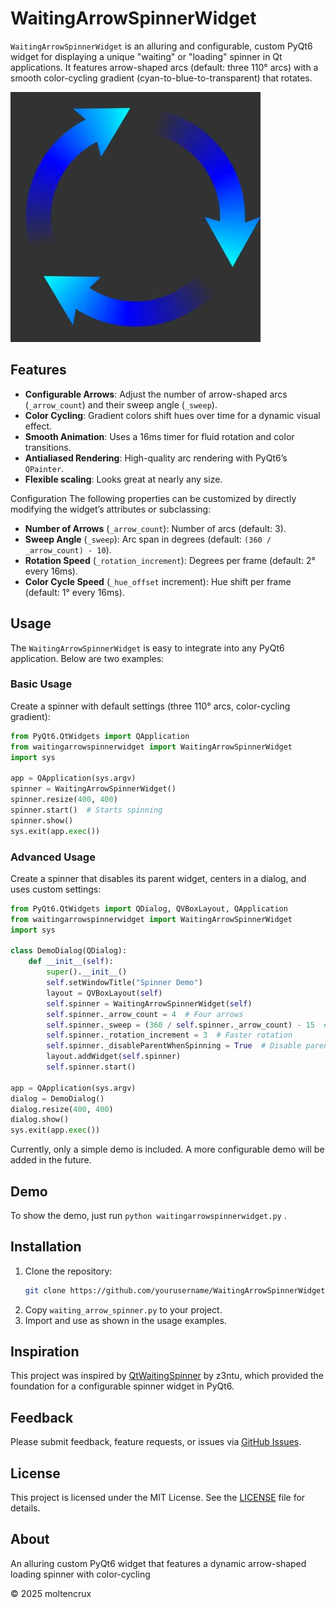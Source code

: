 # WaitingArrowSpinnerWidget
`WaitingArrowSpinnerWidget` is an alluring and configurable, custom PyQt6 widget for displaying a unique "waiting" or "loading" spinner in Qt applications. It features arrow-shaped arcs (default: three 110° arcs) with a smooth color-cycling gradient (cyan-to-blue-to-transparent) that rotates.

![WaitingArrowSpinnerWidget Demo](images/animation.webp)
 
## Features

- **Configurable Arrows**: Adjust the number of arrow-shaped arcs (`_arrow_count`) and their sweep angle (`_sweep`).
- **Color Cycling**: Gradient colors shift hues over time for a dynamic visual effect.
- **Smooth Animation**: Uses a 16ms timer for fluid rotation and color transitions.
- **Antialiased Rendering**: High-quality arc rendering with PyQt6’s `QPainter`.
- **Flexible scaling**: Looks great at nearly any size.

Configuration
The following properties can be customized by directly modifying the widget’s attributes or subclassing:

- **Number of Arrows** (`_arrow_count`): Number of arcs (default: 3).
- **Sweep Angle** (`_sweep`): Arc span in degrees (default: `(360 / _arrow_count) - 10`).
- **Rotation Speed** (`_rotation_increment`): Degrees per frame (default: 2° every 16ms).
- **Color Cycle Speed** (`_hue_offset` increment): Hue shift per frame (default: 1° every 16ms).

## Usage

The `WaitingArrowSpinnerWidget` is easy to integrate into any PyQt6 application. Below are two examples:

### Basic Usage
Create a spinner with default settings (three 110° arcs, color-cycling gradient):

```python
from PyQt6.QtWidgets import QApplication
from waitingarrowspinnerwidget import WaitingArrowSpinnerWidget
import sys

app = QApplication(sys.argv)
spinner = WaitingArrowSpinnerWidget()
spinner.resize(400, 400)
spinner.start()  # Starts spinning
spinner.show()
sys.exit(app.exec())
```

### Advanced Usage
Create a spinner that disables its parent widget, centers in a dialog, and uses custom settings:

```python
from PyQt6.QtWidgets import QDialog, QVBoxLayout, QApplication
from waitingarrowspinnerwidget import WaitingArrowSpinnerWidget
import sys

class DemoDialog(QDialog):
    def __init__(self):
        super().__init__()
        self.setWindowTitle("Spinner Demo")
        layout = QVBoxLayout(self)
        self.spinner = WaitingArrowSpinnerWidget(self)
        self.spinner._arrow_count = 4  # Four arrows
        self.spinner._sweep = (360 / self.spinner._arrow_count) - 15  # Adjust sweep
        self.spinner._rotation_increment = 3  # Faster rotation
        self.spinner._disableParentWhenSpinning = True  # Disable parent
        layout.addWidget(self.spinner)
        self.spinner.start()

app = QApplication(sys.argv)
dialog = DemoDialog()
dialog.resize(400, 400)
dialog.show()
sys.exit(app.exec())
```

Currently, only a simple demo is included. A more configurable demo will be added in the future.

## Demo
To show the demo, just run `python waitingarrowspinnerwidget.py` .

## Installation

1. Clone the repository:
   ```bash
   git clone https://github.com/yourusername/WaitingArrowSpinnerWidget.git
   ```
2. Copy `waiting_arrow_spinner.py` to your project.
3. Import and use as shown in the usage examples.

## Inspiration

This project was inspired by [QtWaitingSpinner](https://github.com/z3ntu/QtWaitingSpinner) by z3ntu, which provided the foundation for a configurable spinner widget in PyQt6.

## Feedback

Please submit feedback, feature requests, or issues via [GitHub Issues](https://github.com/yourusername/WaitingArrowSpinnerWidget/issues).

## License

This project is licensed under the MIT License. See the [LICENSE](LICENSE) file for details.

## About

An alluring custom PyQt6 widget that features a dynamic arrow-shaped loading
spinner with color-cycling 


© 2025 moltencrux
